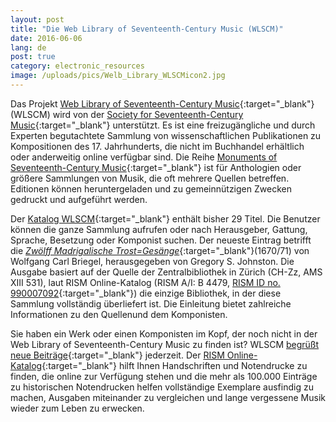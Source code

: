 ```yaml
---
layout: post
title: "Die Web Library of Seventeenth-Century Music (WLSCM)"
date: 2016-06-06
lang: de
post: true
category: electronic_resources
image: /uploads/pics/Welb_Library_WLSCMicon2.jpg
---
```



Das Projekt [Web Library of Seventeenth-Century Music](http://www.sscm-wlscm.org/){:target="_blank"} (WLSCM) wird von der [Society for Seventeenth-Century Music](http://www.sscm-sscm.org/){:target="_blank"} unterstützt. Es ist eine freizugängliche und durch Experten begutachtete Sammlung von wissenschaftlichen Publikationen zu Kompositionen des 17. Jahrhunderts, die nicht im Buchhandel erhältlich oder anderweitig online verfügbar sind. Die Reihe [Monuments of Seventeenth-Century Music](http://www.sscm-wlscm.org/monuments-of-seventeenth-century-music){:target="_blank"} ist für Anthologien oder größere Sammlungen von Musik, die oft mehrere Quellen betreffen. Editionen können heruntergeladen und zu gemeinnützigen Zwecken gedruckt und aufgeführt werden.

Der [Katalog WLSCM](http://www.sscm-wlscm.org/main-catalogue/full-catalogue-list){:target="_blank"} enthält bisher 29 Titel. Die Benutzer können die ganze Sammlung aufrufen oder nach Herausgeber, Gattung, Sprache, Besetzung oder Komponist suchen. Der neueste Eintrag betrifft die [_Zwölff Madrigalische Trost=Gesänge_](http://www.sscm-wlscm.org/main-catalogue/browse-by-composer/363-zwoelff-madrigalische-trost-gesaenge){:target="_blank"}(1670/71) von Wolfgang Carl Briegel, herausgegeben von Gregory S. Johnston. Die Ausgabe basiert auf der Quelle der Zentralbibliothek in Zürich (CH-Zz, AMS XIII 531), laut RISM Online-Katalog (RISM A/I: B 4479, [RISM ID no. 990007092](https://opac.rism.info/search?id=00000990007092){:target="_blank"}) die einzige Bibliothek, in der diese Sammlung vollständig überliefert ist. Die Einleitung bietet zahlreiche Informationen zu den Quellenund dem Komponisten.

Sie haben ein Werk oder einen Komponisten im Kopf, der noch nicht in der Web Library of Seventeenth-Century Music zu finden ist? WLSCM [begrüßt neue Beiträge](http://www.sscm-wlscm.org/about-us/8-guidelines-for-contributors){:target="_blank"} jederzeit. Der [RISM Online-Katalog](https://opac.rism.info/){:target="_blank"} hilft Ihnen Handschriften und Notendrucke zu finden, die online zur Verfügung stehen und die mehr als 100.000 Einträge zu historischen Notendrucken helfen vollständige Exemplare ausfindig zu machen, Ausgaben miteinander zu vergleichen und lange vergessene Musik wieder zum Leben zu erwecken.





<script type="text/javascript">var switchTo5x=true;</script><script type="text/javascript" src="http://w.sharethis.com/button/buttons.js"></script><script type="text/javascript">stLight.options({publisher: "9b601438-1ce1-49d8-bfd7-9cff5df54c17", doNotHash: false, doNotCopy: false, hashAddressBar: false});</script>